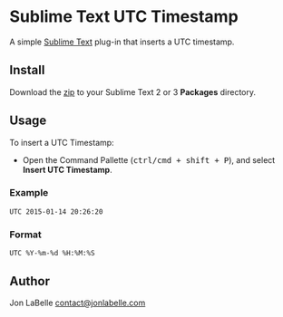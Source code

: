 # Sublime Text UTC Timestamp

A simple [Sublime Text](http://www.sublimetext.com) plug-in that inserts a UTC timestamp.

## Install

Download the [zip](https://github.com/jonlabelle/SublimeTimestamp/archive/master.zip) to your Sublime Text 2 or 3 **Packages** directory.

## Usage

To insert a UTC Timestamp:

- Open the Command Pallette (<kbd>ctrl/cmd + shift + P</kbd>), and select **Insert UTC Timestamp**.

### Example

    UTC 2015-01-14 20:26:20

### Format

    UTC %Y-%m-%d %H:%M:%S

## Author

Jon LaBelle <contact@jonlabelle.com>

